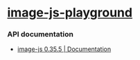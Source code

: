 [image-js-playground](https://dirkarnez.github.io/image-js-playground/)
=======================================================================
### API documentation
- [image-js 0.35.5 | Documentation](https://image-js.github.io/image-js/)
